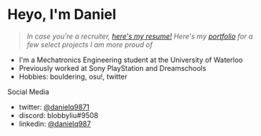 # Heyo, I'm Daniel

 > *In case you're a recruiter, [here's my resume!](https://csclub.uwaterloo.ca/~d3qu/daniel-qu-resume.pdf)*
 > *Here's my [portfolio](https://csclub.uwaterloo.ca/~d3qu/daniel-qu-portfolio.pdf) for a few select projects I am more proud of*

* I'm a Mechatronics Engineering student at the University of Waterloo
* Previously worked at Sony PlayStation and Dreamschools
* Hobbies: bouldering, osu!, twitter

Social Media
* twitter: [@danielq9871](https://twitter.com/danielq9871)
* discord: blobbyliu#9508
* linkedin: [@danielq987](https://www.linkedin.com/in/danielq987/)

<!--
**danielq987/danielq987** is a ✨ _special_ ✨ repository because its `README.md` (this file) appears on your GitHub profile.

Here are some ideas to get you started:

- 🔭 I’m currently working on ...
- 🌱 I’m currently learning ...
- 👯 I’m looking to collaborate on ...
- 🤔 I’m looking for help with ...
- 💬 Ask me about ...
- 📫 How to reach me: ...
- 😄 Pronouns: ...
- ⚡ Fun fact: ...
-->
